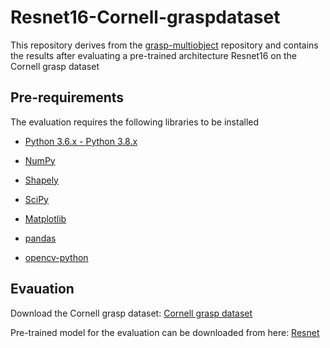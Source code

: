 # Resnet16-Cornell-graspdataset

This repository derives from the [grasp-multiobject](https://github.com/ivalab/grasp_multiObject_multiGrasp) repository and contains the results after evaluating a pre-trained architecture Resnet16 on the Cornell grasp dataset

## Pre-requirements

The evaluation requires the following libraries to be installed

- [Python 3.6.x - Python 3.8.x](https://www.python.org/)
 
- [NumPy](https://numpy.org/)

- [Shapely](https://shapely.readthedocs.io/en/stable/manual.html)
 
- [SciPy](https://scipy.org/)
 
- [Matplotlib](https://matplotlib.org/)
 
- [pandas](https://pandas.pydata.org/)

- [opencv-python](https://opencv.org/) 


## Evauation

Download the Cornell grasp dataset:  [Cornell grasp dataset](https://www.kaggle.com/datasets/oneoneliu/cornell-grasp)

Pre-trained model for the evaluation can be downloaded from here: [Resnet](https://www.dropbox.com/s/ldapcpanzqdu7tc/models.zip?dl=0)
